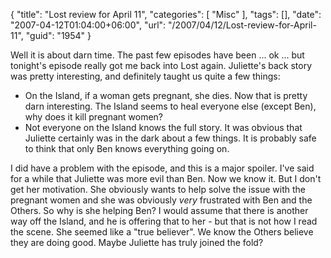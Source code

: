 {
	"title": "Lost review for April 11",
	"categories": [
		"Misc"
	],
	"tags": [],
	"date": "2007-04-12T01:04:00+06:00",
	"url": "/2007/04/12/Lost-review-for-April-11",
	"guid": "1954"
}

Well it is about darn time. The past few episodes have been ... ok ... but tonight's episode really got me back into Lost again. Juliette's back story was pretty interesting, and definitely taught us quite a few things:

<ul>
<li>On the Island, if a woman gets pregnant, she dies. Now that is pretty darn interesting. The Island seems to heal everyone else (except Ben), why does it kill pregnant women?
<li>Not everyone on the Island knows the full story. It was obvious that Juliette certainly was in the dark about a few things. It is probably safe to think that only Ben knows everything going on.
</ul>

I did have a problem with the episode, and this is a major spoiler. I've said for a while that Juliette was more evil than Ben. Now we know it. But I don't get her motivation. She obviously wants to help solve the issue with the pregnant women and she was obviously <i>very</i> frustrated with Ben and the Others. So why is she helping Ben? I would assume that there is another way off the Island, and he is offering that to her - but that is not how I read the scene. She seemed like a "true believer". We know the Others believe they are doing good. Maybe Juliette has truly joined the fold?